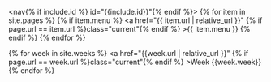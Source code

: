 <nav{% if include.id %} id="{{include.id}}"{% endif %}>
{% for item in site.pages %}
    {% if item.menu %}
    <a href="{{ item.url | relative_url }}"
        {% if page.url == item.url %}class="current"{% endif %}
    >{{ item.menu }}</a>
    {% endif %}
{% endfor %}

{% for week in site.weeks %}
    <a href="{{week.url | relative_url }}"
        {% if page.url == week.url %}class="current"{% endif %}
    >Week {{week.week}}</a>
{% endfor %}
</nav>


